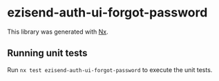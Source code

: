 # ezisend-auth-ui-forgot-password

This library was generated with [Nx](https://nx.dev).

## Running unit tests

Run `nx test ezisend-auth-ui-forgot-password` to execute the unit tests.

